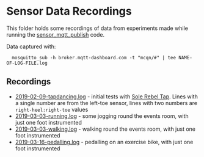 # Sensor Data Recordings

This folder holds some recordings of data from experiments made while running the [sensor_mqtt_publish](../sensor_mqtt_publish) code.

Data captured with:
```
  mosquitto_sub -h broker.mqtt-dashboard.com -t "mcqn/#" | tee NAME-OF-LOG-FILE.log
```

## Recordings

 * [2019-02-09-tapdancing.log](2019-02-09-tapdancing.log) - initial tests with [Sole Rebel Tap](http://solerebeltap.co.uk/).  Lines with a single number are from the left-toe sensor, lines with two numbers are `right-heel:right-toe` values
 * [2019-03-03-running.log](2019-03-03-running.log) - some jogging round the events room, with just one foot instrumented
 * [2019-03-03-walking.log](2019-03-03-walking.log) - walking round the events room, with just one foot instrumented
 * [2019-03-16-pedalling.log](2019-03-16-pedalling.log) - pedalling on an exercise bike, with just one foot instrumented

